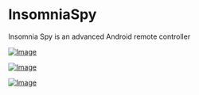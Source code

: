 # InsomniaSpy
Insomnia Spy is an advanced Android remote controller

[![Image](https://i.hizliresim.com/p6spbwb.jpg)](https://hizliresim.com/p6spbwb)

[![Image](https://i.hizliresim.com/1ode8g8.jpg)](https://hizliresim.com/1ode8g8)







[![Image](https://i.hizliresim.com/p8ivzmh.png)](https://hizliresim.com/p8ivzmh)



